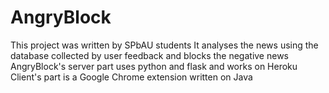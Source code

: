 # AngryBlock

This project was written by SPbAU students
It analyses the news using the database collected by user feedback and blocks the negative news
AngryBlock's server part uses python and flask and works on Heroku
Client's part is a Google Chrome extension written on Java
